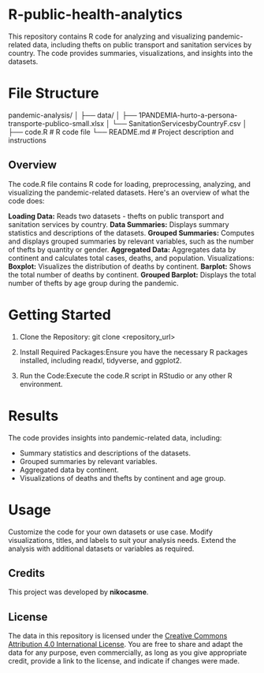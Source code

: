 # R-public-health-analytics
This repository contains R code for analyzing and visualizing pandemic-related data, including thefts on public transport and sanitation services by country. The code provides summaries, visualizations, and insights into the datasets.

# File Structure
pandemic-analysis/
│
├── data/
│   ├── 1PANDEMIA-hurto-a-persona-transporte-publico-small.xlsx
│   └── SanitationServicesbyCountryF.csv
│
├── code.R          # R code file
└── README.md       # Project description and instructions

## Overview
The code.R file contains R code for loading, preprocessing, analyzing, and visualizing the pandemic-related datasets. Here's an overview of what the code does:

**Loading Data:** Reads two datasets - thefts on public transport and sanitation services by country.
**Data Summaries:** Displays summary statistics and descriptions of the datasets.
**Grouped Summaries:** Computes and displays grouped summaries by relevant variables, such as the number of thefts by quantity or gender.
**Aggregated Data:** Aggregates data by continent and calculates total cases, deaths, and population.
Visualizations:
**Boxplot:** Visualizes the distribution of deaths by continent.
**Barplot:** Shows the total number of deaths by continent.
**Grouped Barplot:** Displays the total number of thefts by age group during the pandemic.

# Getting Started

1. Clone the Repository:
git clone <repository_url>

2. Install Required Packages:Ensure you have the necessary R packages installed, including readxl, tidyverse, and ggplot2.
3. Run the Code:Execute the code.R script in RStudio or any other R environment.

# Results
The code provides insights into pandemic-related data, including:

* Summary statistics and descriptions of the datasets.
* Grouped summaries by relevant variables.
* Aggregated data by continent.
* Visualizations of deaths and thefts by continent and age group.

# Usage
Customize the code for your own datasets or use case.
Modify visualizations, titles, and labels to suit your analysis needs.
Extend the analysis with additional datasets or variables as required.

## Credits
This project was developed by **nikocasme**.

## License

The data in this repository is licensed under the [Creative Commons Attribution 4.0 International License](https://creativecommons.org/licenses/by/4.0/). You are free to share and adapt the data for any purpose, even commercially, as long as you give appropriate credit, provide a link to the license, and indicate if changes were made.



